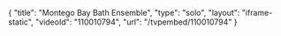 {
    "title": "Montego Bay Bath Ensemble",
    "type": "solo",
    "layout": "iframe-static",
    "videoId": "110010794",
    "url": "\/tvpembed\/110010794"
}